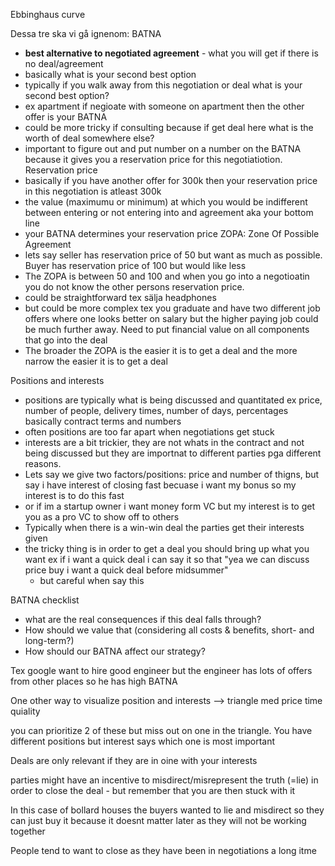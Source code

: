 
Ebbinghaus curve

Dessa tre ska vi gå ignenom:
BATNA
- **best alternative to negotiated agreement** - what you will get if there is no deal/agreement
- basically what is your second best option 
- typically if you walk away from this negotiation or deal what is your second best option?
- ex apartment if negioate with someone on apartment then the other offer is your BATNA
- could be more tricky if consulting because if get deal here what is the worth of deal somewhere else?
- important to figure out and put number on a number on the BATNA because it gives you a reservation price for this negotiatiotion.
Reservation price
- basically if you have another offer for 300k then your reservation price in this negotiation is atleast 300k
- the value (maximumu or minimum) at which you would be indifferent between entering or not entering into and agreement aka your bottom line
- your BATNA determines your reservation price
ZOPA: Zone Of Possible Agreement
- lets say seller has reservation price of 50 but want as much as possible. Buyer has reservation price of 100 but would like less
- The ZOPA is between 50 and 100 and when you go into a negotioatin you do not know the other persons reservation price.
- could be straightforward tex sälja headphones
- but could be more complex tex you graduate and have two different job offers where one looks better on salary but the higher paying job could be much further away. Need to put financial value on all components that go into the deal
- The broader the ZOPA is the easier it is to get a deal and the more narrow the easier it is to get a deal

Positions and interests
- positions are typically what is being discussed and quantitated ex price, number of people, delivery times, number of days, percentages basically contract terms and numbers
- often positions are too far apart when negotiations get stuck
- interests are a bit trickier, they are not whats in the contract and not being discussed but they are importnat to different parties pga different reasons.
- Lets say we give two factors/positions: price and number of thigns, but say i have interest of closing fast becuase i want my bonus so my interest is to do this fast
- or if im a startup owner i want money form VC but my interest is to get you as a pro VC to show off to others
- Typically when there is a win-win deal the parties get their interests given
- the tricky thing is in order to get a deal you should bring up what you want ex if i want a quick deal i can say it so that "yea we can discuss price buy i want a quick deal before midsummer"
	- but careful when say this

BATNA checklist
- what are the real consequences if this deal falls through?
- How should we value that (considering all costs & benefits, short- and long-term?)
- How should our BATNA affect our strategy?

Tex google want to hire good engineer but the engineer has lots of offers from other places so he has high BATNA


One other way to visualize position and interests 
-->
triangle med 
price 
time 
quiality

you can prioritize 2 of these but miss out on one in the triangle.
You have different positions but interest says which one is most important


Deals are only relevant if they are in oine with your interests

parties might have an incentive to misdirect/misrepresent the truth (=lie) in order to close the deal - but remember that you are then stuck with it

In this case of bollard houses the buyers wanted to lie and misdirect so they can just buy it because it doesnt matter later as they will not be working together

People tend to want to close as they have been in negotiations a long itme 



